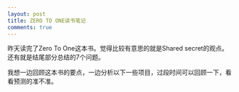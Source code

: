 ```yaml
---
layout: post
title: ZERO TO ONE读书笔记
comments: true
---
```

昨天读完了Zero To One这本书。觉得比较有意思的就是Shared secret的观点。还有就是结尾部分总结的7个问题。

我想一边回顾这本书的要点，一边分析以下一些项目，过段时间可以回顾一下，看看预测的准不准。

